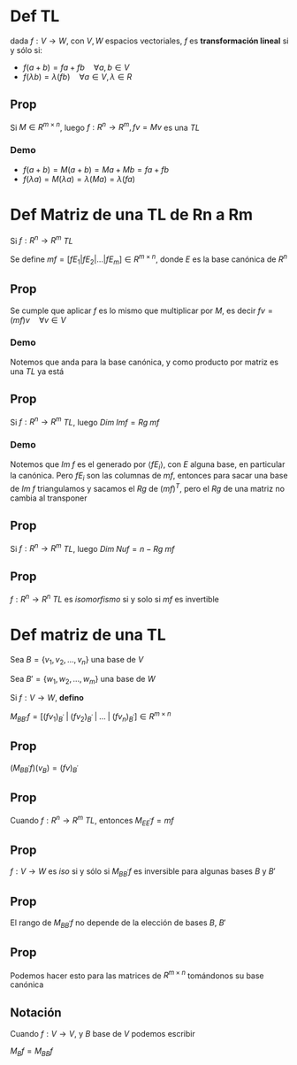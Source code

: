 # Def TL
dada $f : V \to W$, con $V, W$ espacios vectoriales, $f$ es **transformación
lineal** si y sólo si:

* $f(a+b) = fa + fb \quad \forall a,b \in V$
* $f(\lambda b) = \lambda (fb) \quad \forall a \in V, \lambda \in R$

## Prop

Si $M \in R^{m\times n}$, luego $f : R^n \to R^m, fv = Mv$ es una *TL*

### Demo

* $f(a + b) = M(a+b) = Ma + Mb = fa + fb$
* $f(\lambda a) = M(\lambda a) = \lambda (Ma) = \lambda (fa)$

# Def Matriz de una TL de Rn a Rm

Si $f : R^n \to R^m$ *TL*

Se define $mf = \left[fE_1|fE_2|\dots |fE_m\right] \in R^{m \times n}$,
donde $E$ es la base canónica de $R^n$

## Prop

Se cumple que aplicar $f$ es lo mismo que multiplicar por $M$, es decir
$fv = (mf)v \quad \forall v \in V$

### Demo

Notemos que anda para la base canónica, y como producto por matriz es una
*TL* ya está

## Prop

Si $f : R^n \to R^m$ *TL*, luego $Dim \; Imf = Rg \; mf$

### Demo

Notemos que $Im \; f$ es el generado por $\langle fE_i \rangle$, con $E$
alguna base, en particular la canónica. Pero $fE_i$ son las columnas de
$mf$, entonces para sacar una base de $Im \; f$ triangulamos y sacamos el
$Rg$ de $(mf)^T$, pero el $Rg$ de una matriz no cambia al transponer

## Prop

Si $f : R^n \to R^m$ *TL*, luego $Dim \; Nu f = n - Rg \; mf$

## Prop

$f : R^n \to R^n$ *TL* es *isomorfismo* si y solo si $mf$ es invertible

# Def matriz de una TL

Sea $B = \{v_1, v_2, \dots, v_n\}$ una base de $V$

Sea $B' = \{w_1, w_2, \dots, w_m\}$ una base de $W$

Si $f : V \to W$, **defino**

$M_{BB'}f = \left[(fv_1)_{B^'} \; |\; (fv_2)_{B^'} \; |\; \dots \;|\; (fv_n)_{B^'}\right] \in R^{m \times n}$

## Prop

$(M_{BB^'}f)(v_B) = (fv)_{B^'}$

## Prop

Cuando $f : R^n \to R^m$ *TL*, entonces
$M_{EE^'}f = mf$

## Prop

$f : V \to W$ es *iso* si y sólo si $M_{BB^'}f$ es inversible para algunas
bases $B$ y $B'$

## Prop

El rango de $M_{BB^'}f$ no depende de la elección de bases $B$, $B'$

## Prop

Podemos hacer esto para las matrices de $R^{m \times n}$ tomándonos su base
canónica

## Notación

Cuando $f : V \to V$, y $B$ base de $V$ podemos escribir

$M_Bf = M_{BB}f$


